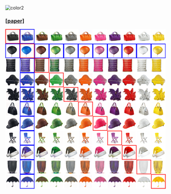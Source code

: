 
![color2](https://user-images.githubusercontent.com/16056485/41094425-8f57fb3e-6a4e-11e8-843e-a7f340199ad4.png)
### [[paper]](https://arxiv.org/pdf/1804.02199.pdf)

<img src="visualization_color/11_domains/color2.png" width="1000px"/>
